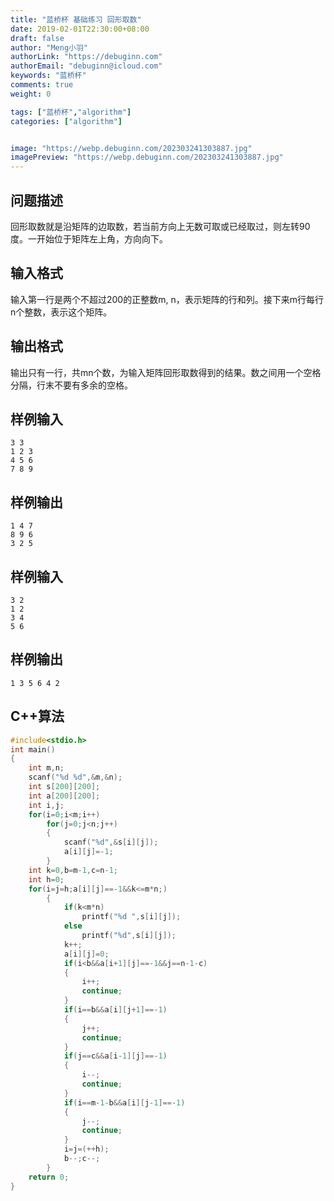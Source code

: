```yaml
---
title: "蓝桥杯 基础练习 回形取数"
date: 2019-02-01T22:30:00+08:00
draft: false
author: "Meng小羽"
authorLink: "https://debuginn.com"
authorEmail: "debuginn@icloud.com"
keywords: "蓝桥杯"
comments: true
weight: 0

tags: ["蓝桥杯","algorithm"]
categories: ["algorithm"]


image: "https://webp.debuginn.com/202303241303887.jpg"
imagePreview: "https://webp.debuginn.com/202303241303887.jpg"
---
```


## 问题描述

回形取数就是沿矩阵的边取数，若当前方向上无数可取或已经取过，则左转90度。一开始位于矩阵左上角，方向向下。

## 输入格式

输入第一行是两个不超过200的正整数m, n，表示矩阵的行和列。接下来m行每行n个整数，表示这个矩阵。

## 输出格式

输出只有一行，共mn个数，为输入矩阵回形取数得到的结果。数之间用一个空格分隔，行末不要有多余的空格。

## 样例输入

```shell
3 3
1 2 3
4 5 6
7 8 9
```

## 样例输出

```shell
1 4 7
8 9 6
3 2 5
```

## 样例输入

```shell
3 2
1 2
3 4
5 6
```

## 样例输出

`1 3 5 6 4 2`

## C++算法

```c
#include<stdio.h>
int main()
{
	int m,n;
	scanf("%d %d",&m,&n);
	int s[200][200];
	int a[200][200];
	int i,j;
	for(i=0;i<m;i++)
		for(j=0;j<n;j++)
		{
			scanf("%d",&s[i][j]);
			a[i][j]=-1;
		}
	int k=0,b=m-1,c=n-1;
	int h=0;
	for(i=j=h;a[i][j]==-1&&k<=m*n;)
		{
			if(k<m*n)
				printf("%d ",s[i][j]);
			else
				printf("%d",s[i][j]);
			k++;
			a[i][j]=0;
			if(i<b&&a[i+1][j]==-1&&j==n-1-c)
			{
				i++;
				continue;
			}	
			if(i==b&&a[i][j+1]==-1)
			{
				j++;
				continue;
			}	
			if(j==c&&a[i-1][j]==-1)
			{
				i--;
				continue;
			}
			if(i==m-1-b&&a[i][j-1]==-1)
			{
				j--;
				continue;
			}
			i=j=(++h);
			b--;c--;
		} 
	return 0;
} 
```